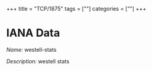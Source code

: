 +++
title = "TCP/1875"
tags = [""]
categories = [""]
+++

# IANA Data

_Name:_ westell-stats

_Description:_ westell stats

